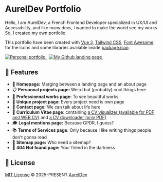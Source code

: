 # AurelDev Portfolio

Hello, I am AurelDev, a French Frontend Developer specialized in UX/UI and Accessibility, and like many devs, I wanted to make the world see my works. So, I created my own portfolio.

This portfolio have been created with [Vue 3](https://vuejs.org), [Tailwind CSS](https//tailwindcss.com), [Font Awesome](https://fontawesome.com/icons) for the icons and some libraries available inside [package.json](https://github.com/AeRogue666/Portfolio/blob/main/package.json).

<a href="https://aureldev.github.io/">
    <img src="https://img.shields.io/badge/My portfolio-skyblue?&style=for-the-badge&logo=github&logoColor=black" alt="Personal portfolio">
</a>&nbsp;
<a href="https://github.com/AeRogue666">
    <img src="https://img.shields.io/badge/Github Landing page-skyblue?&style=for-the-badge&logo=github&logoColor=black" alt="My Github landing page">
</a>&nbsp;

## 🚀 Features

- 📡 **Homepage:** Merging between a landing page and an about page
- 📋 **Personnal projects page:** Weird but (probably) cool things here
- 🎥 **Professionnal works page:** To see beautiful works
- 📜 **Unique project page:** Every project need is own page
- 📧 **Contact page:** We can talk about life here
- 💪 **Curriculum Vitae page**: containing [a CV visualizer (available for PDF and WEB CV)](aureldev.github.io/portfolio/cv) and [a CV downloader (only PDF)](aureldev.github.io/portfolio/cv)
- 🎓 **Legal mentions page:** Because GPDR, I guess?
- 📚 **Terms of Services page:** Only because I like writing things people don't gonna read
- 📇 **Sitemap page:** Who need a sitemap?
- 🚳 **404 Not found page:** Your friend in the darkness

## 📄 License

[MIT License](https://github.com/AeRogue666/Portfolio/blob/main/LICENSE) © 2025-PRESENT [AurelDev](https://github.com/AeRogue666)

